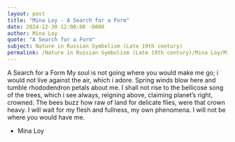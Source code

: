 ```yaml
---
layout: post
title: "Mina Loy - A Search for a Form"
date: 2024-12-30 12:00:00 -0000
author: Mina Loy
quote: "A Search for a Form"
subject: Nature in Russian Symbolism (Late 19th century)
permalink: /Nature in Russian Symbolism (Late 19th century)/Mina Loy/Mina Loy - A Search for a Form
---
```


A Search for a Form
My soul is not going
where you would make me go;
i would not live against the air,
which i adore.
Spring winds blow here
and tumble rhododendron
petals about me.
I shall not rise to the
bellicose song of the trees,
which i see always,
reigning above,
claiming planet’s right, crowned.
The bees buzz how raw of land
for delicate flies, were that crown heavy.
I will wait for my flesh
and fullness, my own phenomena.
I will not be where you would
have me.

- Mina Loy
